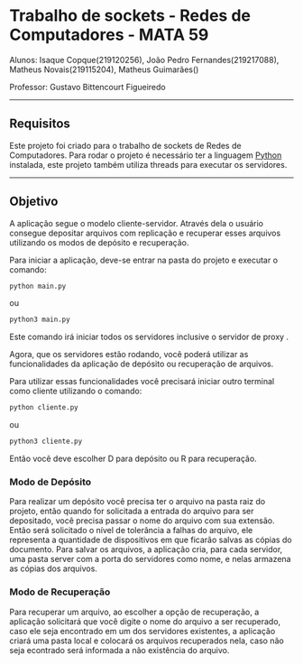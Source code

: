 # Trabalho de sockets - Redes de Computadores - MATA 59

Alunos: Isaque Copque(219120256), João Pedro Fernandes(219217088), Matheus Novais(219115204), Matheus Guimarães()

Professor: Gustavo Bittencourt Figueiredo

---

## Requisitos

Este projeto foi criado para o trabalho de sockets de Redes de Computadores. Para rodar o projeto é necessário ter a linguagem [Python](https://www.python.org) instalada, este projeto também utiliza threads para executar os servidores.

---
## Objetivo
A aplicação segue o modelo cliente-servidor. Através dela o usuário consegue depositar arquivos com replicação e recuperar esses arquivos utilizando os modos de depósito e recuperação.

Para iniciar a aplicação, deve-se entrar na pasta do projeto e executar o comando:

``` bash
python main.py

```
ou

```bash
python3 main.py
```

Este comando irá iniciar todos os servidores inclusive o servidor de proxy .

Agora, que os servidores estão rodando, você poderá utilizar as funcionalidades da aplicação de depósito ou recuperação de arquivos.

Para utilizar essas funcionalidades você precisará iniciar outro terminal como cliente utilizando o comando:

``` bash
python cliente.py

```
ou

```bash
python3 cliente.py
```
Então você deve escolher D para depósito ou R para recuperação.
### Modo de Depósito

Para realizar um depósito você precisa ter o arquivo na pasta raiz do projeto, então quando for solicitada a entrada do arquivo para ser depositado, você precisa passar o nome do arquivo com sua extensão.
Então será solicitado o nível de tolerância a falhas do arquivo, ele representa a quantidade de dispositivos em que ficarão salvas as cópias do documento. Para salvar os arquivos, a aplicação cria, para cada servidor, uma pasta server com a porta do servidores como nome, e nelas armazena as cópias dos arquivos.

### Modo de Recuperação

Para recuperar um arquivo, ao escolher a opção de recuperação, a aplicação solicitará que você digite o nome do arquivo a ser recuperado, caso ele seja encontrado em um dos servidores existentes, a aplicação criará uma pasta local e colocará os arquivos recuperados nela, caso não seja econtrado será informada a não existência do arquivo.